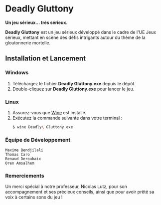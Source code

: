 # Deadly Gluttony

**Un jeu sérieux… très sérieux.**

**Deadly Gluttony** est un jeu sérieux développé dans le cadre de l'UE Jeux sérieux, mettant en scène des défis intrigants autour du thème de la gloutonnerie mortelle.

## Installation et Lancement

### Windows
1. Téléchargez le fichier **Deadly Gluttony.exe** depuis le dépôt.
2. Double-cliquez sur **Deadly Gluttony.exe** pour lancer le jeu.

### Linux
1. Assurez-vous que [Wine](https://www.winehq.org/) est installé.
2. Exécutez la commande suivante dans votre terminal :
   ```bash
   $ wine Deadly\ Gluttony.exe

### Équipe de Développement

    Maxime Bendjilali
    Thomas Caro
    Renaud Deroubaix
    Oren Amsalhem

### Remerciements

Un merci spécial à notre professeur, Nicolas Lutz, pour son accompagnement et ses précieux conseils, ainsi que pour avoir prêté sa voix à certains sons du jeu !


